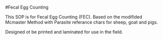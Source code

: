 #Fecal Egg Counting

This SOP is for Fecal Egg Counting (FEC). Based on the modifided Mcmaster Method with Parasite referance chars for sheep, goat and pigs. 

Designed ot be printed and laminated for use in the field.
